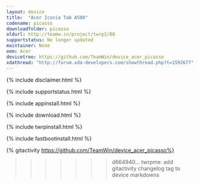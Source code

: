 ```yaml
---
layout: device
title:  "Acer Iconia Tab A500"
codename: picasso
downloadfolder: picasso
oldurl: http://teamw.in/project/twrp2/88
supportstatus: No longer updated
maintainer: None
oem: Acer
devicetree: https://github.com/TeamWin/device_acer_picasso
xdathread: "http://forum.xda-developers.com/showthread.php?t=1592677"
---
```


{% include disclaimer.html %}

{% include supportstatus.html %}

{% include appinstall.html %}

{% include download.html %}

{% include twrpinstall.html %}

{% include fastbootinstall.html %}

{% gitactivity  https://github.com/TeamWin/device_acer_picasso%}
>>>>>>> d664940... twrpme: add gitactivity changelog tag to device markdowns
